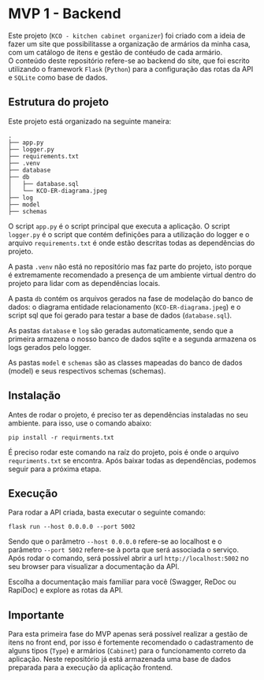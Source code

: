 # MVP 1 - Backend

Este projeto (`KCO - kitchen cabinet organizer`) foi criado com a ideia de fazer um site que possibilitasse a organização de armários da minha casa, com um catálogo de itens e gestão de contéudo de cada armário.  
O conteúdo deste repositório refere-se ao backend do site, que foi escrito utilizando o framework `Flask` (`Python`) para a configuração das rotas da API e `SQLite` como base de dados.

## Estrutura do projeto

Este projeto está organizado na seguinte maneira:
```
.
├── app.py
├── logger.py
├── requirements.txt
├── .venv
├── database
├── db
│   ├── database.sql
│   └── KCO-ER-diagrama.jpeg
├── log
├── model
├── schemas
````
O script `app.py` é o script principal que executa a aplicação. O script `logger.py` é o script que contém definições para a utilização do logger e o arquivo `requirements.txt` é onde estão descritas todas as dependências do projeto.  

A pasta `.venv` não está no repositório mas faz parte do projeto, isto porque é extremamente recomendado a presença de um ambiente virtual dentro do projeto para lidar com as dependências locais.  

A pasta `db` contém os arquivos gerados na fase de modelação do banco de dados: o diagrama entidade relacionamento (`KCO-ER-diagrama.jpeg`) e o script sql que foi gerado para testar a base de dados (`database.sql`).

As pastas `database` e `log` são geradas automaticamente, sendo que a primeira armazena o nosso banco de dados sqlite e a segunda armazena os logs gerados pelo logger.

As pastas `model` e `schemas` são as classes mapeadas do banco de dados (model) e seus respectivos schemas (schemas).

## Instalação

Antes de rodar o projeto, é preciso ter as dependências instaladas no seu ambiente. para isso, use o comando abaixo:

```
pip install -r requirments.txt
```

É preciso rodar este comando na raíz do projeto, pois é onde o arquivo `requriments.txt` se encontra. Após baixar todas as dependências, podemos seguir para a próxima etapa.

## Execução

Para rodar a API criada, basta executar o seguinte comando:

```
flask run --host 0.0.0.0 --port 5002
```

Sendo que o parâmetro `--host 0.0.0.0` refere-se ao localhost e o parâmetro `--port 5002` refere-se à porta que será associada o serviço. Após rodar o comando, será possível abrir a url `http://localhost:5002` no seu browser para visualizar a documentação da API.  

Escolha a documentação mais familiar para você (Swagger, ReDoc ou RapiDoc) e explore as rotas da API.


## **Importante**

Para esta primeira fase do MVP apenas será possível realizar a gestão de itens no front end, por isso é fortemente recomendado o cadastramento de alguns tipos (`Type`) e armários (`Cabinet`) para o funcionamento correto da aplicação. Neste repositório já está armazenada uma base de dados preparada para a execução da aplicação frontend.
